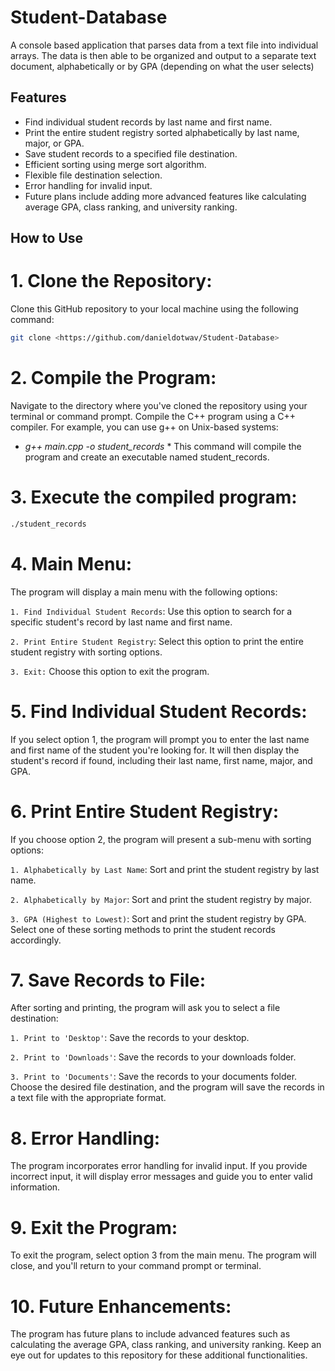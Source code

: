 # Student-Database
A console based application that parses data from a text file into individual arrays. The data is then able to be organized and output to a separate text document, alphabetically or by GPA (depending on what the user selects)

## **Features**
- Find individual student records by last name and first name.
- Print the entire student registry sorted alphabetically by last name, major, or GPA.
- Save student records to a specified file destination.
- Efficient sorting using merge sort algorithm.
- Flexible file destination selection.
- Error handling for invalid input.
- Future plans include adding more advanced features like calculating average GPA, class ranking, and university ranking.

## **How to Use**
# 1. **Clone the Repository:**
  Clone this GitHub repository to your local machine using the following command:
  ```sh
  git clone <https://github.com/danieldotwav/Student-Database>
  ```

# 2. **Compile the Program:**

  Navigate to the directory where you've cloned the repository using your terminal or command prompt.
  Compile the C++ program using a C++ compiler. For example, you can use g++ on Unix-based systems:
  * *g++ main.cpp -o student_records* *
  This command will compile the program and create an executable named student_records.

# 3. **Execute the compiled program:**
   ```sh
   ./student_records
   ```
  
# 4. **Main Menu:**

  The program will display a main menu with the following options:

  `1. Find Individual Student Records`: Use this option to search for a specific student's record by last name and first name.
  
  `2. Print Entire Student Registry`: Select this option to print the entire student registry with sorting options.
  
  `3. Exit:` Choose this option to exit the program.

# 5. **Find Individual Student Records:**

  If you select option 1, the program will prompt you to enter the last name and first name of the student you're looking for.
  It will then display the student's record if found, including their last name, first name, major, and GPA.

# 6. **Print Entire Student Registry:**

  If you choose option 2, the program will present a sub-menu with sorting options:

  `1. Alphabetically by Last Name`: Sort and print the student registry by last name.
  
  `2. Alphabetically by Major`: Sort and print the student registry by major.
 
  `3. GPA (Highest to Lowest)`: Sort and print the student registry by GPA.
  Select one of these sorting methods to print the student records accordingly.

# 7. **Save Records to File:**

  After sorting and printing, the program will ask you to select a file destination:

  `1. Print to 'Desktop'`: Save the records to your desktop.
  
  `2. Print to 'Downloads'`: Save the records to your downloads folder.
  
  `3. Print to 'Documents'`: Save the records to your documents folder.
  Choose the desired file destination, and the program will save the records in a text file with the appropriate format.

# 8. **Error Handling:**

  The program incorporates error handling for invalid input. If you provide incorrect input, it will display error messages and guide you to enter valid information.

# 9. **Exit the Program:**

  To exit the program, select option 3 from the main menu. The program will close, and you'll return to your command prompt or terminal.

# 10. **Future Enhancements:**

  The program has future plans to include advanced features such as calculating the average GPA, class ranking, and university ranking. Keep an eye out for updates to this repository for these additional functionalities.
